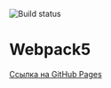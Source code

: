 
![Build status](https://github.com/Maksim1711/ahj-dnd-files/actions/workflows/web.yml/badge.svg)
# Webpack5

[Ссылка на GitHub Pages](https://Maksim1711.github.io/ahj-dnd-files/)



